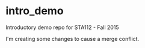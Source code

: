 # intro_demo
Introductory demo repo for STA112 - Fall 2015

I'm creating some changes to cause a merge conflict.